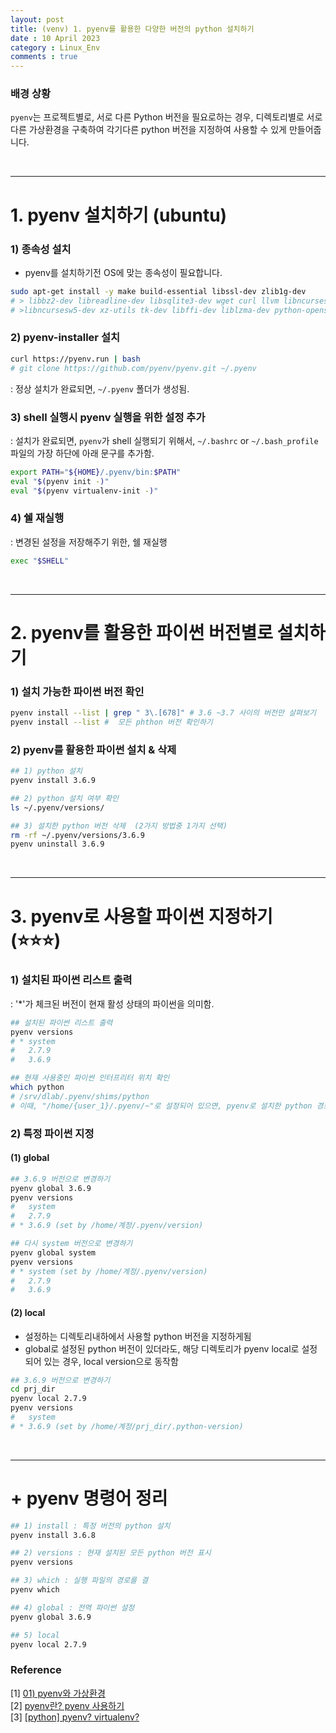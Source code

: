 ```yaml
---
layout: post
title: (venv) 1. pyenv를 활용한 다양한 버전의 python 설치하기
date : 10 April 2023
category : Linux_Env
comments : true
---
```

### 배경 상황
`pyenv`는 프로젝트별로, 서로 다른 Python 버전을 필요로하는 경우, 디렉토리별로 서로 다른 가상환경을 구축하여 각기다른 python 버전을 지정하여 사용할 수 있게 만들어줍니다.

<br> 

---

# 1. pyenv 설치하기 (ubuntu)
### 1) 종속성 설치
 - pyenv를 설치하기전 OS에 맞는 종속성이 필요합니다.
```sh
sudo apt-get install -y make build-essential libssl-dev zlib1g-dev
# > libbz2-dev libreadline-dev libsqlite3-dev wget curl llvm libncurses5-dev 
# >libncursesw5-dev xz-utils tk-dev libffi-dev liblzma-dev python-openssl
```

### 2) pyenv-installer 설치
```sh
curl https://pyenv.run | bash
# git clone https://github.com/pyenv/pyenv.git ~/.pyenv 
```
 : 정상 설치가 완료되면, `~/.pyenv` 폴더가 생성됨.

### 3) shell 실행시 pyenv 실행을 위한 설정 추가
 : 설치가 완료되면, `pyenv`가 shell 실행되기 위해서, `~/.bashrc` or `~/.bash_profile` 파일의 가장 하단에 아래 문구를 추가함.

```sh
export PATH="${HOME}/.pyenv/bin:$PATH"
eval "$(pyenv init -)"
eval "$(pyenv virtualenv-init -)"
```


### 4) 쉘 재실행
 : 변경된 설정을 저장해주기 위한, 쉘 재실행
```sh
exec "$SHELL"
```

<br> 

---

# 2. pyenv를 활용한 파이썬 버전별로 설치하기 
### 1) 설치 가능한 파이썬 버전 확인
```sh
pyenv install --list | grep " 3\.[678]" # 3.6 ~3.7 사이의 버전만 살펴보기
pyenv install --list #  모든 phthon 버전 확인하기
```
### 2) pyenv를 활용한 파이썬 설치 & 삭제
```sh
## 1) python 설치
pyenv install 3.6.9  

## 2) python 설치 여부 확인
ls ~/.pyenv/versions/   

## 3) 설치한 python 버전 삭제  (2가지 방법중 1가지 선택)
rm -rf ~/.pyenv/versions/3.6.9   
pyenv uninstall 3.6.9  
```

<br>

---

# 3. pyenv로 사용할 파이썬 지정하기 (⭐️⭐️⭐️)
### 1) 설치된 파이썬 리스트 출력
  : '*'가 체크된 버전이 현재 활성 상태의 파이썬을 의미함.
```sh
## 설치된 파이썬 리스트 출력
pyenv versions 
# * system    
#   2.7.9
#   3.6.9 

## 현재 사용중인 파이썬 인터프리터 위치 확인
which python
# /srv/dlab/.pyenv/shims/python
# 이때, "/home/{user_1}/.pyenv/~"로 설정되어 있으면, pyenv로 설치한 python 경로로 잘 연결되어 있는 상황임.
```

### 2) 특정 파이썬 지정
#### (1) global
```sh
## 3.6.9 버전으로 변경하기
pyenv global 3.6.9
pyenv versions 
#   system    
#   2.7.9
# * 3.6.9 (set by /home/계정/.pyenv/version)

## 다시 system 버전으로 변경하기
pyenv global system
pyenv versions 
# * system (set by /home/계정/.pyenv/version) 
#   2.7.9
#   3.6.9
```

#### (2) local
 - 설정하는 디렉토리내하에서 사용할 python 버전을 지정하게됨 
 -  global로 설정된 python 버전이 있더라도, 해당 디렉토리가 pyenv local로 설정되어 있는 경우, local version으로 동작함
```sh
## 3.6.9 버전으로 변경하기
cd prj_dir
pyenv local 2.7.9
pyenv versions 
#   system
# * 3.6.9 (set by /home/계정/prj_dir/.python-version)
```

<br> 

---


# + pyenv 명령어 정리
```sh
## 1) install : 특정 버전의 python 설치
pyenv install 3.6.8

## 2) versions : 현재 설치된 모든 python 버전 표시
pyenv versions

## 3) which : 실행 파일의 경로를 결
pyenv which

## 4) global : 전역 파이썬 설정
pyenv global 3.6.9

## 5) local
pyenv local 2.7.9
```




### Reference
[1] [01) pyenv와 가상환경](https://wikidocs.net/10936)  
[2] [pyenv란? pyenv 사용하기](https://scshim.tistory.com/602)  
[3] [[python] pyenv? virtualenv?](https://velog.io/@ryu_log/pyenv-virtualenv) 
